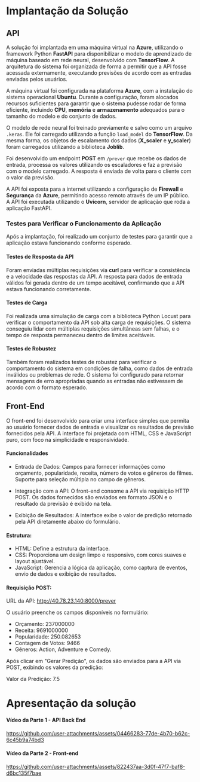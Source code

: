 # Implantação da Solução

## API

A solução foi implantada em uma máquina virtual na **Azure**, utilizando o framework Python **FastAPI** para disponibilizar o modelo de aprendizado de máquina baseado em rede neural, desenvolvido com **TensorFlow**. A arquitetura do sistema foi organizada de forma a permitir que a API fosse acessada externamente, executando previsões de acordo com as entradas enviadas pelos usuários.

A máquina virtual foi configurada na plataforma **Azure**, com a instalação do sistema operacional **Ubuntu**. Durante a configuração, foram alocados recursos suficientes para garantir que o sistema pudesse rodar de forma eficiente, incluindo **CPU**, **memória** e **armazenamento** adequados para o tamanho do modelo e do conjunto de dados.

O modelo de rede neural foi treinado previamente e salvo como um arquivo `.keras`. Ele foi carregado utilizando a função `load_model` do **TensorFlow**. Da mesma forma, os objetos de escalamento dos dados (**X_scaler** e **y_scaler**) foram carregados utilizando a biblioteca **Joblib**.

Foi desenvolvido um endpoint **POST** em `/prever` que recebe os dados de entrada, processa os valores utilizando os escaladores e faz a previsão com o modelo carregado. A resposta é enviada de volta para o cliente com o valor da previsão.

A API foi exposta para a internet utilizando a configuração de **Firewall** e **Segurança** da **Azure**, permitindo acesso remoto através de um IP público. A API foi executada utilizando o **Uvicorn**, servidor de aplicação que roda a aplicação FastAPI.

### Testes para Verificar o Funcionamento da Aplicação

Após a implantação, foi realizado um conjunto de testes para garantir que a aplicação estava funcionando conforme esperado.

#### Testes de Resposta da API
Foram enviadas múltiplas requisições via **curl** para verificar a consistência e a velocidade das respostas da API. A resposta para dados de entrada válidos foi gerada dentro de um tempo aceitável, confirmando que a API estava funcionando corretamente.

#### Testes de Carga
Foi realizada uma simulação de carga com a biblioteca Python Locust para verificar o comportamento da API sob alta carga de requisições. O sistema conseguiu lidar com múltiplas requisições simultâneas sem falhas, e o tempo de resposta permaneceu dentro de limites aceitáveis.

#### Testes de Robustez
Também foram realizados testes de robustez para verificar o comportamento do sistema em condições de falha, como dados de entrada inválidos ou problemas de rede. O sistema foi configurado para retornar mensagens de erro apropriadas quando as entradas não estivessem de acordo com o formato esperado.


## Front-End
O front-end foi desenvolvido para criar uma interface simples que permita ao usuário fornecer dados de entrada e visualizar os resultados de previsão fornecidos pela API. A interface foi projetada com HTML, CSS e JavaScript puro, com foco na simplicidade e responsividade.

#### Funcionalidades

* Entrada de Dados: 
Campos para fornecer informações como orçamento, popularidade, receita, número de votos e gêneros de filmes.
Suporte para seleção múltipla no campo de gêneros.

* Integração com a API: O front-end consome a API via requisição HTTP POST. Os dados fornecidos são enviados em formato JSON e o resultado da previsão é exibido na tela.

* Exibição de Resultados: A interface exibe o valor de predição retornado pela API diretamente abaixo do formulário.

#### Estrutura:
* HTML: Define a estrutura da interface.
* CSS: Proporciona um design limpo e responsivo, com cores suaves e layout ajustável.
* JavaScript: Gerencia a lógica da aplicação, como captura de eventos, envio de dados e exibição de resultados.

#### Requisição POST:

URL da API: http://40.78.23.140:8000/prever

O usuário preenche os campos disponíveis no formulário:

* Orçamento: 237000000
* Receita: 9691000000
* Popularidade: 250.082653
* Contagem de Votos: 9466
* Gêneros: Action, Adventure e Comedy.
  
Após clicar em "Gerar Predição", os dados são enviados para a API via POST, exibindo os valores da predição:

Valor da Predição: 7.5

# Apresentação da solução

#### Vídeo da Parte 1 - API Back End
https://github.com/user-attachments/assets/04466283-77de-4b70-b62c-6c45b9a74bd3

#### Vídeo da Parte 2 - Front-end
https://github.com/user-attachments/assets/822437aa-3d0f-47f7-baf8-d6bc135f7bae


